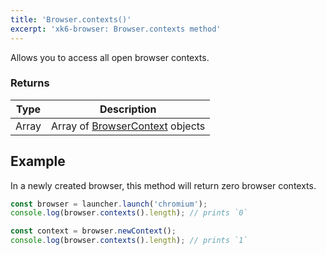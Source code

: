 ```yaml
---
title: 'Browser.contexts()'
excerpt: 'xk6-browser: Browser.contexts method'
---
```


<BrowserCompatibility/>

Allows you to access all open browser contexts.

### Returns

| Type  | Description                                                                    |
| ----- | ------------------------------------------------------------------------------ |
| Array | Array of [BrowserContext](/javascript-api/xk6-browser/browsercontext/) objects |


## Example

In a newly created browser, this method will return zero browser contexts.

<!-- eslint-skip -->

```javascript
const browser = launcher.launch('chromium');
console.log(browser.contexts().length); // prints `0`

const context = browser.newContext();
console.log(browser.contexts().length); // prints `1`
```
